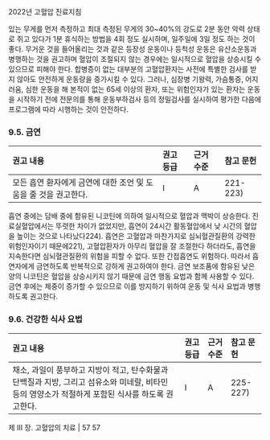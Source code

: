 2022년 고혈압 진료지침

있는 무게를 먼저 측정하고 최대 측정된 무게의 30~40%의 강도로 2분 동안 악력 상태로 쥐고 있다가 1분 휴식하는 방법을 4회 정도 실시하며, 일주일에 3일 정도 하는 것이 좋다. 무거운 것을 들어올리는 것과 같은 등장성 운동이나 등척성 운동은 유산소운동과 병행하는 것을 권고하며 혈압이 조절되지 않는 경우에는 일시적으로 혈압을 상승시킬 수 있으므로 피해야 한다. 합병증이 없는 대부분의 고혈압환자는 사전에 특별한 검사를 받지 않아도 안전하게 운동량을 증가시킬 수 있다. 그러나, 심장병 기왕력, 가슴통증, 어지러움, 심한 운동을 해 본적이 없는 65세 이상의 환자, 또는 위험인자가 있는 환자는 운동을 시작하기 전에 전문의를 통해 운동부하검사 등의 정밀검사를 실시하여 평가한 다음에 프로그램에 따라 시행하는 것이 안전하다.

### 9.5. 금연

| 권고 내용                                         | 권고 등급 | 근거 수준 | 참고 문헌 |
| :------------------------------------------------ | :-------- | :-------- | :-------- |
| 모든 흡연 환자에게 금연에 대한 조언 및 도움을 줄 것을 권고한다. | I         | A         | 221-223)  |

흡연 중에는 담배 중에 함유된 니코틴에 의하여 일시적으로 혈압과 맥박이 상승한다. 진료실혈압에서는 뚜렷한 차이가 없었지만, 흡연이 24시간 활동혈압에서 낮 시간의 혈압을 높이는 것으로 나타났다224). 흡연은 고혈압과 마찬가지로 심뇌혈관질환의 강력한 위험인자이기 때문에221), 고혈압환자가 아무리 혈압을 잘 조절한다 하더라도, 흡연을 지속한다면 심뇌혈관질환의 위험을 피할 수 없다. 또한 간접흡연도 위험하다. 따라서 흡연자에게 금연하도록 반복적으로 강하게 권고하여야 한다. 금연 보조품에 함유된 낮은 양의 니코틴은 혈압을 상승시키지 않기 때문에 금연 행동 요법과 함께 사용할 수 있다. 금연 후에는 체중이 증가할 수 있으므로 이를 방지하기 위하여 운동 및 식사 요법과 병행하도록 권고한다.

### 9.6. 건강한 식사 요법

| 권고 내용                                                                                                | 권고 등급 | 근거 수준 | 참고 문헌 |
| :------------------------------------------------------------------------------------------------------- | :-------- | :-------- | :-------- |
| 채소, 과일이 풍부하고 지방이 적고, 탄수화물과 단백질과 지방, 그리고 섬유소와 미네랄, 비타민 등의 영양소가 적절하게 포함된 식사를 하도록 권고한다. | I         | A         | 225-227)  |

제 Ⅲ 장. 고혈압의 치료 | 57
<PAGE>57